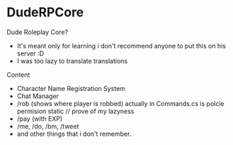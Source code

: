 # DudeRPCore
 
Dude Roleplay Core?
- It's meant only for learning i don't recommend anyone to put this on his server :D 
- I was too lazy to translate translations

Content
- Character Name Registration System
- Chat Manager
- /rob (shows where player is robbed) actually in Commands.cs is polcie permision static // prove of my lazyness
- /pay (with EXP)
- /me, /do, /bm, /tweet
- and other things that i don't remember.

